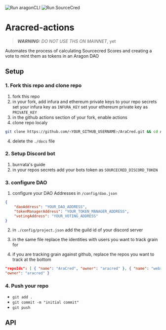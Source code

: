 ![Run aragonCLI](https://github.com/aracred/AraCred/workflows/Run%20aragonCLI/badge.svg)
![Run SourceCred](https://github.com/aracred/AraCred/workflows/Run%20SourceCred/badge.svg)

# Aracred-actions

> **_WARNING:_** _DO NOT USE THS ON MAINNET_, yet

Automates the process of calculating Sourcecred Scores and creating a vote to
mint them as tokens in an Aragon DAO

## Setup

### 1. Fork this repo and clone repo

1. fork this repo
1. in your fork, add infura and ethereum private keys to your repo secrets set
   your infura key as `INFURA_KEY` set your ethereum private key as
   `PRIVATE_KEY`
1. in the github actions section of your fork, enable actions
1. clone repo localy

```sh
git clone https://github.com/<YOUR_GITHUB_USERNAME>/AraCred.git && cd AraCred
```

4. delete the `./docs` file

### 2. Setup Discord bot

1. burrrata's guide
2. in your repos secrets add your bots token as `SOURCECRED_DISCORD_TOKEN`

### 3. configure DAO

1. configure your DAO Addresses in `/config/dao.json`

```json
{
	"daoAddress": "YOUR_DAO_ADDRESS",
	"tokenManagerAddress": "YOUR_TOKEN_MANAGER_ADDRESS",
	"votingAddress": "YOUR_VOTING_ADDRESS"
}
```

2. in `./config/project.json` add the guild id of your discord server

3. in the same file replace the identities with users you want to track grain
   for
4. if you are tracking grain against github, replace the repos you want to track
   at the bottom

```json
"repoIds": [ { "name": "AraCred", "owner": "aracred" }, { "name": "website",
"owner": "aracred" }
```

### 4. Push your repo

- `git add .`
- `git commit -m "initial commit"`
- `git push`

## API
